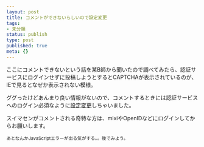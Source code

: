 ```yaml
---
layout: post
title: コメントができないらしいので設定変更
tags:
- 未分類
status: publish
type: post
published: true
meta: {}
---
```

ここにコメントできないという話を某B師から聞いたので調べてみたら、認証サービスにログインせずに投稿しようとするとCAPTCHAが表示されているのが、IEで見るとなぜか表示されない模様。

ググったけどあんまり良い情報がないので、コメントするときには認証サービスへのログイン必須なように<a href="http://www.movabletype.jp/documentation/mt5/settings/registration.html">設定変更</a>しちゃいました。

スイマセンがコメントされる奇特な方は、mixiやOpenIDなどにログインしてからお願いします。

<!--more-->
<small>あとなんかJavaScriptエラーが出る気がする。。後でみよう。</small>
